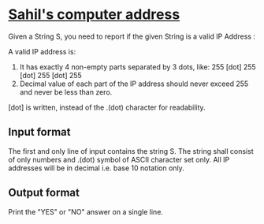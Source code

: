 # [Sahil's computer address][link]

Given a String S, you need to report if the given String is a valid IP Address :

A valid IP address is:

1. It has exactly 4 non-empty parts separated by 3 dots, like: 255 [dot] 255 [dot] 255 [dot] 255
2. Decimal value of each part of the IP address should never exceed 255 and never be less than zero.

[dot] is written, instead of the .(dot) character for readability.

## Input format

The first and only line of input contains the string S. The string shall consist of only numbers and .(dot) symbol of ASCII character set only. All IP addresses will be in decimal i.e. base 10 notation only.

## Output format

Print the "YES" or "NO" answer on a single line.

[link]: https://www.hackerearth.com/practice/basic-programming/implementation/basics-of-implementation/practice-problems/algorithm/sahils-computer-address-20/
